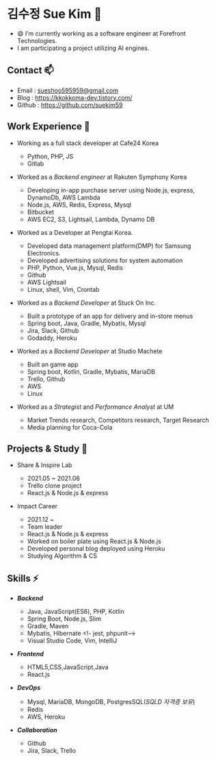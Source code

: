 <!--
**suekim59/suekim59** is a ✨ _special_ ✨ repository because its `README.md` (this file) appears on your GitHub profile.

Here are some ideas to get you started:

- 🔭 I’m currently working on ...
- 🌱 I’m currently learning ...
- 👯 I’m looking to collaborate on ...
- 🤔 I’m looking for help with ...
- 💬 Ask me about ...
- 📫 How to reach me: ...
- 😄 Pronouns: ...
- ⚡ Fun fact: ...
-->

# 김수정 Sue Kim 👋
- 😄 I’m currently working as a software engineer at Forefront Technologies.
- I am participating a project utilizing AI engines. 
<!-- - 🌱 I’m currently studying and working on projects using Node.js & React.js. -->
<!-- - 🌱 I’m currently stduying AWS to achieve AWS SAA-02. -->
<!-- 🌱 I’m currently learning TypeScript(Nest.js).-->
<!-- 👯 I'm leading a study group 'Impact Career' for learning and working on projects using Node.js & React.js-->

<!-- - 😄 I'm currently taking class of Harvard CS50.  -->



## Contact 📫
 
- Email : sueshoo595959@gmail.com
- Blog : https://kkokkoma-dev.tistory.com/
- Github : https://github.com/suekim59

## Work Experience 👯 
- Working as a full stack developer at Cafe24 Korea
   - Python, PHP, JS
   - Gitlab

- Worked as a *Backend engineer* at Rakuten Symphony Korea
    - Developing in-app purchase server using Node.js, express, DynamoDb, AWS Lambda
    - Node.js, AWS, Redis, Express, Mysql
    - Bitbucket
    - AWS EC2, S3, Lightsail, Lambda, Dynamo DB

- Worked as a Developer at Pengtai Korea.
    - Developed data management platform(DMP) for Samsung Electronics.
    - Developed advertising solutions for system automation 
    - PHP, Python, Vue.js, Mysql, Redis
    - Github
    - AWS Lightsail
    - Linux, shell, Vim, Crontab

- Worked as a *Backend Developer* at Stuck On Inc. 
    - Built a prototype of an app for delivery and in-store menus
    - Spring boot, Java, Gradle, Mybatis, Mysql
    - Jira, Slack, Github
    - Godaddy, Heroku
    
- Worked as a *Backend Developer* at Studio Machete
    - Built an game app
    - Spring boot, Kotlin, Gradle, Mybatis, MariaDB
    - Trello, Github
    - AWS
    - Linux
     
- Worked as a *Strategist* and *Performance Analyst* at UM
     - Market Trends research, Competitors research, Target Research
     - Media planning for Coca-Cola

<!--
<img src="https://img.shields.io/badge/Java-007396?style=flat-square&logo=Java&logoColor=white"/></a>
<img src="https://img.shields.io/badge/Python-3766AB?style=flat-square&logo=Python&logoColor=white"/></a>
<img src="https://img.shields.io/badge/JavaScript-F7DF1E?style=flat-square&logo=JavaScript&logoColor=white"/></a>
<img src="https://img.shields.io/badge/Kotlin-0095D5?style=flat-square&logo=Kotlin&logoColor=white"/></a>
>
-->
## Projects & Study :book:
* Share & Inspire Lab 
   - 2021.05 ~ 2021.08
   - Trello clone project
   - React.js & Node.js & express

* Impact Career 
    - 2021.12 ~
    - Team leader
    - React.js & Node.js & express
    - Worked on boiler plate using React.js & Node.js
    - Developed personal blog deployed using Heroku
    - Studying Algorithm & CS


## Skills ⚡
* ***Backend***
    - Java, JavaScript(ES6), PHP, Kotlin
    - Spring Boot, Node.js, Slim
    - Gradle, Maven
    - Mybatis, Hibernate
    <!- jest, phpunit--> 
    - Visual Studio Code, Vim, IntelliJ

* ***Frontend***
    + HTML5,CSS,JavaScript,Java
    + React.js

* ***DevOps***
    + Mysql, MariaDB, MongoDB, PostgresSQL(*SQLD 자격증 보유*)
    + Redis
    + AWS, Heroku
    
* ***Collaboration*** 
    + Github
    + Jira, Slack, Trello


